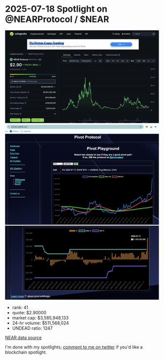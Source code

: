 # 2025-07-18 Spotlight on @NEARProtocol / $NEAR 

![Coingecko chart for NEAR](imgs/01a-near.png) 
![NEAR / UNDEAD ratio](imgs/01b-ratio.png) 
![NEAR / UNDEAD ratio δ](imgs/01c-delta.png) 


* rank: 41 
* quote: $2.90000 
* market cap: $3,585,948,133 
* 24-hr volume: $511,568,024 
* UNDEAD ratio: 1247 

[NEAR data source](https://www.coingecko.com/en/coins/near) 

I'm done with my spotlights; [comment to me on twitter](https://x.com/pivocateur) if you'd like a blockchain spotlight.
